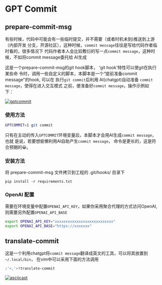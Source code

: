 # GPT Commit

## prepare-commit-msg

有些时候，代码中可能会有一些临时提交，并不需要（或者时机未到)推送到上游（内部开发
分支，开源社区），这种时候，`commit message`往往是写给代码作者临时看的，很多情况下
代码作者本人会比较敷衍的写一点`commit message`，这种时候，不如将commit message委托给
AI生成

这是一个prepare-commit-msg的git hook脚本， 'git hook'特性可以使git在执行某些命
令时，调用一些自定义的脚本，本脚本是一个“提前准备commit message"的hook, 可以在
执行`git commit`后利用 AI(chatgpt)自动准备 `commit message`，使得在进入交互模式
之前，便准备好`commit message`，操作示例如
下：

[![gptcommit](https://asciinema.org/a/AcMRbMhggwfrx3pz4CLmwOLla.svg)](https://asciinema.org/a/AcMRbMhggwfrx3pz4CLmwOLla)

### 使用方法

```sh
GPTCOMMIT=1 git commit
```
只有在主动的传入`GPTCOMMIT`环境变量后，本脚本才会用AI生成`commit message`，也就
是说，若要想偷懒利用AI自助产生`commit message`， 命令是更长的，这是符合预期的😀。

### 安装方法

将 prepare-commit-msg 文件拷贝到工程的 .git/hooks/ 目录下

```
pip install -r requirements.txt
```

### OpenAI 配置

需要在环境变量中配置`OPENAI_API_KEY`，如果你采用聚合代理的方式访问OpenAI, 则需要另外配置`OPENAI_API_BASE`

```sh
export OPENAI_API_KEY="xxxxxxxxxxxxxxxxxxxxxxxxxxx"
export OPENAI_API_BASE="https://xxxxxxx"
```

## translate-commit

这是一个利用chatgpt将`commit message`翻译成英文的工具，可以将其放置到`~/.local/bin`， 在vim中可以采用下面的方法调用

```sh
:'<,'>!translate-commit
```

[![asciicast](https://asciinema.org/a/nIxUJa2yginj8zwnjTqwyli0a.svg)](https://asciinema.org/a/nIxUJa2yginj8zwnjTqwyli0a)
